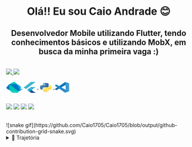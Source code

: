 <h1 align="center">
Olá!! Eu sou Caio Andrade 😊
</h1>
<h2 align="center">
Desenvolvedor Mobile utilizando Flutter, tendo conhecimentos básicos e utilizando MobX, em busca da minha primeira vaga :)
</h2>
<div><br>
  <a href="https://github.com/Caio1705">
  <img height="180em" src="https://github-readme-stats.vercel.app/api?username=Caio1705&show_icons=true&theme=dracula&include_all_commits=true&count_private=true"/>
  <img height="180em" src="https://github-readme-stats.vercel.app/api/top-langs/?username=Caio1705&layout=compact&langs_count=7&theme=dracula"/>
</div>
<div style="display: inline_block"><br>
  <img align="center" alt="Dart" height="30" width="40" src="https://raw.githubusercontent.com/devicons/devicon/master/icons/dart/dart-original.svg">
  <img align="center" alt="Flutter" height="30" width="40" src="https://raw.githubusercontent.com/devicons/devicon/master/icons/flutter/flutter-original.svg">
  <img align="center" alt="Python" height="30" width="40" src="https://raw.githubusercontent.com/devicons/devicon/master/icons/python/python-original.svg">
  <img align="center" alt="VSCode" height="30" width="40" src="https://raw.githubusercontent.com/devicons/devicon/master/icons/vscode/vscode-original.svg">
</div>
  
  ##
  
  <div>
    <a href="https://www.instagram.com/ca.io.7/" target="_blank"><img src="https://img.shields.io/badge/-Instagram-%23E4405F?style=for-the-badge&logo=instagram&logoColor=white" target="_blank"></a>
    <a href="https://discord.gg/506211628102975489" target="_blank"><img src="https://img.shields.io/badge/Discord-7289DA?style=for-the-badge&logo=discord&logoColor=white" target="_blank"></a>
    <a href = "mailto:caio.andrade.1705@gmail.com"><img src="https://img.shields.io/badge/Gmail-D14836?style=for-the-badge&logo=gmail&logoColor=white" target="_blank"></a>
    <a href="https://www.linkedin.com/in/https://www.linkedin.com/in/caio-andrade-3b668a1b4/" target="_blank"><img src="https://img.shields.io/badge/-LinkedIn-%230077B5?style=for-the-badge&logo=linkedin&logoColor=white" target="_blank"></a> 
  </div>
  </p>
  <br>
   ![snake gif](https://github.com/Caio1705/Caio1705/blob/output/github-contribution-grid-snake.svg)

<details> 
<summary>📃 Trajetória</summary>

## Formação

- 📖 **Engenharia elétrica**\
📆 2021 - 2026\
📍 **Universidade Federal de Sergipe** - Aracaju, Brasil
                                                                                                                                     
- 📖 **Inglês**\
📆 2017 - 2020\
📍 **Wizard By Pearson** - Sinop, Brasil                                                                                                                               
 
- 📖 **Ensino Médio Tec. Automação Industrial**\
📆 2018 - 2020\
📍 **Instituto Federal de Mato Grosso** - Sinop, Brasil  
                                                                                                                                     
## Experiência
                                                          
<img align="right" src="https://img.shields.io/badge/C-00599C?style=for-the-badge&logo=c&logoColor=white" />
<img align="right" src="https://img.shields.io/badge/C%2B%2B-00599C?style=for-the-badge&logo=c%2B%2B&logoColor=white" />
<img align="right" src="https://img.shields.io/badge/Trello-0052CC?style=for-the-badge&logo=trello&logoColor=white" />                                                                                                                      

- 👨‍💻 **Projeto de Extensão | Escuderia UFSAE - Equipe de Fórmula SAE BRASIL**\
📆 2022 - Em andamento\
📍 **Universidade Federal de Mato Grosso** - Cuiabá, Brasil                                                                                                                                       

<img align="right" src="https://img.shields.io/badge/Arduino_IDE-00979D?style=for-the-badge&logo=arduino&logoColor=white" /> 
<img align="right" src="https://img.shields.io/badge/Audacity-0000CC?style=for-the-badge&logo=audacity&logoColor=white" />
<img align="right" src="https://img.shields.io/badge/Canva-%2300C4CC.svg?&style=for-the-badge&logo=Canva&logoColor=white" /> 

- 👨‍💻 **Bolsista | Programa de Educação Tutorial - PET Engenharia Elétrica - UFMT**\
📆 2021 - 2022\
📍 **Universidade Federal de Mato Grosso** - Cuiabá, Brasil                                                                  

  
   ![snake gif](https://github.com/Caio1705/Caio1705/blob/output/github-contribution-grid-snake.svg)
<details>   
<summary>📃 English version </summary>
<br>

  
## Education

                                                                                                                                     
## Experience

  
</details>

 ![snake gif](https://github.com/Caio1705/Caio1705/blob/output/github-contribution-grid-snake.svg)

